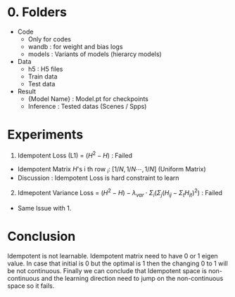 # 0. Folders
- Code
  - Only for codes
  - wandb   : for weight and bias logs
  - models  : Variants of models (hierarcy models)
- Data
  - h5      : H5 files
  - Train data
  - Test data
- Result
  - {Model Name} : Model.pt for checkpoints
  - Inference    : Tested datas (Scenes / Spps)

# Experiments
1. Idempotent Loss (L1) = $(H^2 - H)$ : Failed
  - Idempotent Matrix $H$'s i th row $_i$: $[1/N, 1/N \cdots , 1/N]$ (Uniform Matrix)
  - Discussion : Idempotent Loss is hard constraint to learn

2. Idmepotent Variance Loss = $(H^2-H) - {\lambda}_{var} \cdot \Sigma_i(\Sigma_j (H_{ij}-\Sigma_t H_{it} )^2)$ : Failed
  - Same Issue with 1.

# Conclusion

Idempotent is not learnable. Idempotent matrix need to have 0 or 1 eigen value. In case that initial is 0 but the optimal is 1 then the changing 0 to 1 will be not continuous. Finally we can conclude that Idempotent space is non-continuous and the learning direction need to jump on the non-continuous space so it fails.